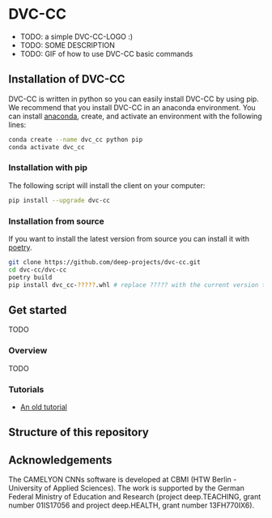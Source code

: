 # DVC-CC
- TODO: a simple DVC-CC-LOGO :)
- TODO: SOME DESCRIPTION
- TODO: GIF of how to use DVC-CC basic commands

## Installation of DVC-CC

DVC-CC is written in python so you can easily install DVC-CC by using pip. We recommend that you install DVC-CC in an anaconda environment. You can install [anaconda](https://www.anaconda.com/distribution/), create, and activate an environment with the following lines:

```bash
conda create --name dvc_cc python pip
conda activate dvc_cc
```

### Installation with pip
The following script will install the client on your computer:

```bash
pip install --upgrade dvc-cc
```

### Installation from source

If you want to install the latest version from source you can install it with [poetry](https://poetry.eustace.io/).

```bash
git clone https://github.com/deep-projects/dvc-cc.git
cd dvc-cc/dvc-cc
poetry build
pip install dvc_cc-?????.whl # replace ????? with the current version that you build in the previous step.
```

## Get started
TODO

### Overview
TODO

### Tutorials
- [An old tutorial](https://github.com/deep-projects/dvc-cc/blob/master/dvc-cc/tutorial/SimpleStart.md)

## Structure of this repository


## Acknowledgements
The CAMELYON CNNs software is developed at CBMI (HTW Berlin - University of Applied Sciences). The work is supported by the German Federal Ministry of Education and Research (project deep.TEACHING, grant number 01IS17056 and project deep.HEALTH, grant number 13FH770IX6).
